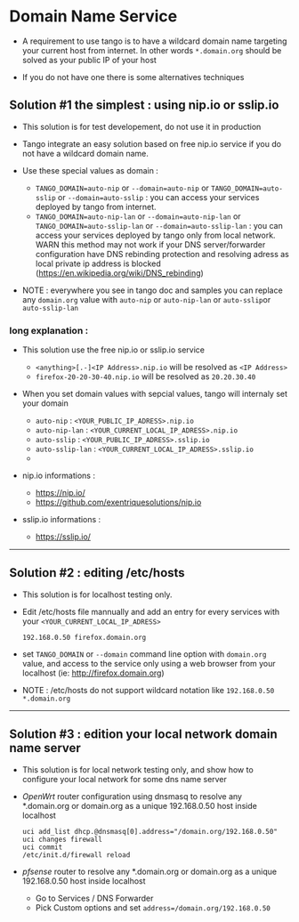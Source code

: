 # Domain Name Service

* A requirement to use tango is to have a wildcard domain name targeting your current host from internet. In other words `*.domain.org` should be solved as your public IP of your host

* If you do not have one there is some alternatives techniques


## Solution #1 the simplest : using nip.io or sslip.io

* This solution is for test developement, do not use it in production

* Tango integrate an easy solution based on free nip.io service if you do not have a wildcard domain name.

* Use these special values as domain :
    * `TANGO_DOMAIN=auto-nip` or `--domain=auto-nip` or `TANGO_DOMAIN=auto-sslip` or `--domain=auto-sslip` : you can access your services deployed by tango from internet.
    * `TANGO_DOMAIN=auto-nip-lan` or `--domain=auto-nip-lan` or `TANGO_DOMAIN=auto-sslip-lan` or `--domain=auto-sslip-lan` : you can access your services deployed by tango only from local network. WARN this method may not work if your DNS server/forwarder configuration have DNS rebinding protection and resolving adress as local private ip address is blocked (https://en.wikipedia.org/wiki/DNS_rebinding) 

* NOTE : everywhere you see in tango doc and samples you can replace any `domain.org` value with `auto-nip` or `auto-nip-lan` or `auto-sslip`or `auto-sslip-lan`

### long explanation :

* This solution use the free nip.io or sslip.io service
    * `<anything>[.-]<IP Address>.nip.io` will be resolved as `<IP Address>`
    * `firefox-20-20-30-40.nip.io` will be resolved as `20.20.30.40`

* When you set domain values with sepcial values, tango will internaly set your domain
    *  `auto-nip` : `<YOUR_PUBLIC_IP_ADRESS>.nip.io`
    *  `auto-nip-lan` : `<YOUR_CURRENT_LOCAL_IP_ADRESS>.nip.io`
    *  `auto-sslip` : `<YOUR_PUBLIC_IP_ADRESS>.sslip.io`
    *  `auto-sslip-lan` : `<YOUR_CURRENT_LOCAL_IP_ADRESS>.sslip.io`
    *  
* nip.io informations :
    * https://nip.io/
    * https://github.com/exentriquesolutions/nip.io
* sslip.io informations :
    * https://sslip.io/


-----
## Solution #2 : editing /etc/hosts

* This solution is for localhost testing only.

* Edit /etc/hosts file mannually and add an entry for every services with your `<YOUR_CURRENT_LOCAL_IP_ADRESS>`
    ```
    192.168.0.50 firefox.domain.org
    ```

* set `TANGO_DOMAIN` or `--domain` command line option with `domain.org` value, and access to the service only using a web browser from your localhost (ie: http://firefox.domain.org)

* NOTE : /etc/hosts do not support wildcard notation like `192.168.0.50 *.domain.org`

----
## Solution #3 : edition your local network domain name server

* This solution is for local network testing only, and show how to configure your local network for some dns name server

* *OpenWrt* router configuration using dnsmasq to resolve any *.domain.org or domain.org as a unique 192.168.0.50 host inside localhost
    ```
    uci add_list dhcp.@dnsmasq[0].address="/domain.org/192.168.0.50"
    uci changes firewall
    uci commit
    /etc/init.d/firewall reload
    ```

* *pfsense* router to resolve any *.domain.org or domain.org as a unique 192.168.0.50 host inside localhost
    * Go to Services / DNS Forwarder
    * Pick Custom options and set `address=/domain.org/192.168.0.50`